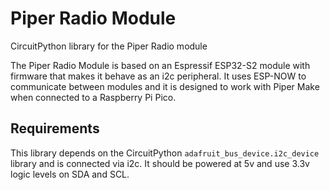 # Piper Radio Module
CircuitPython library for the Piper Radio module

The Piper Radio Module is based on an Espressif ESP32-S2 module with firmware that makes it behave as an i2c peripheral.  It uses ESP-NOW to communicate between modules and it is designed to work with Piper Make when connected to a Raspberry Pi Pico.

## Requirements
This library depends on the CircuitPython `adafruit_bus_device.i2c_device` library and is connected via i2c.  It should be powered at 5v and use 3.3v logic levels on SDA and SCL.
